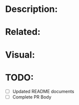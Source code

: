 # Description: <!-- Quickly describe what you are solving and how -->

# Related: <!-- Links to Related issues or documentation/references used for this change -->

# Visual: <!-- Add a screenshot! -->

# TODO:
 - [ ] Updated README documents
 - [ ] Complete PR Body
